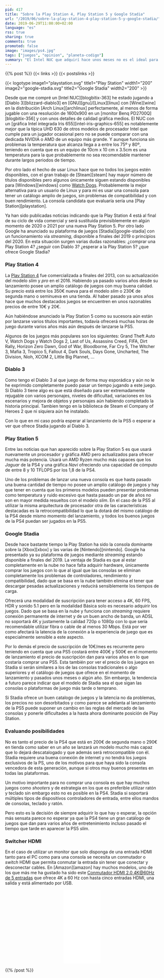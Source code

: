```yaml
---
pid: 417
title: "Sobre la Play Station 4, Play Station 5 y Google Stadia"
url: "/2019/06/sobre-la-play-station-4-play-station-5-y-google-stadia/"
date: 2019-06-29T11:00:00+02:00
language: "es"
rss: true
sharing: true
comments: true
promoted: false
image: "images/ps4.jpg"
tags: ["juegos", "opinion", "planeta-codigo"]
summary: "El Intel NUC que adquirí hace unos meses no es el ideal para jugar sobre todo por su pequeño tamaño y temperaturas, en mi caso como jugador ocasional es suficiente pero unido a que soy usuario de GNU/Linux hace que deba usar Wine o Steam para los juegos con lo que hay algunos juegos que me llaman la atención que no tengo disponibles. La Play Station 4 está ya al final de su ciclo de vida, ya hay noticias de la Play Station 5 y Google Stadia ofrecerá una nueva experiencia de juego ¿comprar una Play Station 4? ¿o seguir con Diablo 3 mientras se lanzan la Play Station 5 o a Stadia?."
---
```


{{% post %}}
{{< links >}}
{{< postslinks >}}

{{< logotype image1="playstation.svg" title1="Play Station" width1="200" image2="google-stadia.svg" title2="Google Stadia" width2="200" >}}

Desde que me compré un [Intel NUC][blogbitix-363] he estado jugando a [Diablo 3][blizzard-diablo3] en [GNU][gnu]/[Linux][linux] con [Wine][wine] en la distribución [Arch Linux][archlinux] perfectamente, al menos de forma jugable con una resolución de 1600x900 en un [monitor Benq PD2700Q][blogbitix-356] y con unos detalles de calidad gráfica medios. El NUC con un [gráfica Intel integrada Iris 655][intel-iris-graphics-655] es notablemente mejor que la típica UHD 630 de otros modelos de procesador Intel que cumple para un jugador ocasional pero no se puede comparar con una dedicada NVIDIA o AMD de un equipo más grande. Y aunque funciona sin problemas la temperatura que alcanza llega a a entre los 75º y 80º, teniendo en cuenta que es un equipo de 10cm x 10 cm x 3.5cm es una temperatura para la que probablemente no sea recomendable mantener durante largos periodos de tiempo.

Por otro lado el hecho de usar Linux hace que no todos los juegos estén disponibles, con el gran trabajo de [Steam][steam] hay mayor número de títulos disponibles pero algunos únicamente siguen estando disponibles para [Windows][windows] como [Watch Dogs](https://store.steampowered.com/app/243470/Watch_Dogs/). Probablemente la mejor alternativa para un usuario de Linux y para mi es usar una consola para tener un catálogo amplio de juegos, sin problemas de compatibilidad y con buen rendimiento. La consola candidata que evaluaría sería una [Play Station][playstation].

Ya han sido publicadas noticias indicando que la Play Station 4 está al final de su ciclo de vida comercial y será sustituida previsiblemente en algún momento de 2020 o 2021 por una nueva Play Station 5. Por otro lado Google ha anunciado su plataforma de juegos [Stadia][google-stadia] con un funcionamiento vía _streaming_, disponible a finales del 2019 o principios del 2020. En esta situación surgen varias dudas razonables: ¿comprar una Play Station 4? ¿seguir con Diablo 3? ¿esperar a la Play Station 5? ¿que ofrece Google Stadia?

### Play Station 4

La [Play Station 4](https://es.wikipedia.org/wiki/PlayStation_4) fue comercializada a finales del 2013, con su actualización del modelo _slim_ y _pro_ en el 2016. Habiendo ya pasado varios años desde su lanzamiento posee un amplio catálogo de juegos con muy buena calidad. Su precio está entre los 350€ nueva para el modelo _slim_ o 230€ de segunda mano o seminueva en una tienda. Al haber pasado ya unos años hace que muchos destacados juegos se encuentren en unos razonables precios de entre 10€ y 20€.

Aún habiéndose anunciado la Play Station 5 como su sucesora aún están por lanzarse varios títulos importantes, todavía ofrecerá muchas horas de juego durante varios años más aún después de lanzarse la PS5.

Algunos de los juegos más populares son los siguientes: Grand Theft Auto V, Watch Dogs y Watch Dogs 2, Last of Us, Assassins Creed, FIFA, Dirt Rally, Horizon Zero Dawn, God of War, Bloodborne, Far Cry 5, The Witcher 3, Mafia 3, Tropico 5, Fallout 4, Dark Souls, Days Gone, Uncharted, The Division, Nioh, XCOM 2, Little Big Plannet, ...

### Diablo 3

Como tengo el Diablo 3 al que juego de forma muy esporádica y aún no le he exprimido completamente puedo pasar un tiempo jugando a este juego. Si Diablo 3 tiene algo es que está diseñado para ser extremadamente rejugable con varios personajes, niveles de dificultad, variaciones en los escenarios y mejora de objetos y personajes aún habiendo completado la historia principal. Tambien tengo en la biblioteca de Steam el Company of Heroes 2 que ni siquiera aún he instalado.

Con lo que en mi caso podría esperar al lanzamiento de la PS5 o esperar a ver que ofrece Stadia jugando al Diablo 3.

### Play Station 5

Entre las noticias que han aparecido sobre la Play Station 5 es que usará nuevamente un procesador y gráfica AMD pero actualizados para ofrecer mucha más potencia. Usará un AMD Ryzen mucho más capaces que los _Jaguar_ de la PS4 y una gráfica _Navi_ ofreciendo una capacidad de cómputo de entre 8 y 10 TFLOPS por los 1,8 de la PS4.

Uno de los problemas de lanzar una nueva consola es que hasta pasado una buena cantidad de tiempo no posee un amplio catálogo de juegos y hay que tener en cuenta que los primeros modelos pueden presentar problemas como temperatura y ruido excesivo que hasta pasado un par de años no son en mayor medida resueltos con el modelo _slim_. En el caso de la PS5 al utilizar la misma arquitectura de procesador otra de las características destacadas es la retrocompatibilidad lo que la dotará del mismo catálogo de la PS4 desde mismo momento del lanzamiento, y todos los buenos juegos de la PS4 puedan ser jugados en la PS5.

### Google Stadia

Desde hace bastante tiempo la Play Station ha sido la consola dominante sobre la [Xbox][xbox] y las varias de [Nintendo][nintendo]. Google ha presentado ya su plataforma de juegos mediante _streaming_ estando disponible a finales del 2019. La ventaja de Stadia es que al estar completamente en la nube no hace falta adquirir hardware, únicamente comprar los juegos con lo que al igual que las consolas se eliminan completamente los problemas de controladores, rendimiento y compatibilidad, dado que se basa en la nube también elimina el tener que descargar pesadas actualizaciones y reducirá sensiblemente los tiempos de carga.

Ofrecerá una modalidad de suscripción para tener acceso a 4K, 60 FPS, HDR y sonido 5.1 pero en la modalidad Básica solo es necesario adquirir los juegos. Dado que se basa en la nube y funciona con _streaming_ requiere conexión permanente de internet y de un buen ancho de banda, un ADSL no soportará 4K y justamente la calidad 720p o 1080p con lo que sería recomendable utilizar fibra o cable de al menos 30 Mbps. Está por ver como afectará la latencia de la conexión a la experiencia de juego que es especialmente sensible a este aspecto.

Por lo demás el precio de suscripción de 10€/mes es recurrente pero teniendo en cuenta que una PS5 costará entre 400€ y 500€ en el momento de lanzamiento el precio de suscripción dan para varios años en lo que costaría comprar una PS5. Esta también por ver el precio de los juegos en Stadia si serán similares a los de las consolas tradicionales o algo superiores y el catálogo de juegos que ofrece en el momento de lanzamiento y pasados unos meses o algún año. Sin embargo, la tendencia a futuro parece indicar que el modelo de Stadia sea el que sigan las consolas o plataformas de juego más tarde o temprano.

Si Stadia ofrece un buen catalogo de juegos y la latencia no da problemas, los precios no son desorbitados y como parece se adelanta al lanzamiento de la PS5 puede suponer un cambio en las reglas del mercado de las consolas y ponerle dificultades a la hasta ahora dominante posición de Play Station.

### Evaluando posibilidades

No es tanto el precio de la PS4 que está en 200€ de segunda mano o 290€ en tienda como saber en un año se lanzará un modelo mucho más capaz que lo dejará descatalogado y que además será retrocompatible con él. Stadia requiere una buena conexión de internet y no tendrá los juegos exclusivos de la PS, uno de los motivos para que haya sido la consola vencedora de esta generación, aunque si otros muy buenos presentes en todas las plataformas.

Un motivo importante para no comprar una consola es que hay muchos juegos como _shooters_ y de estrategia en los que es preferible utilizar ratón y teclado sin embargo esto no es posible en la PS4. Stadia si soportará múltiples tipos de dispositivos controladores de entrada, entre ellos mandos de consolas, teclado y ratón.

Pero esto es la decisión de siempre adquirir lo que hay o esperar, la opción más sensata parece no esperar ya que la PS4 tiene un gran catálogo de juegos que dan para varios años de entretenimiento incluso pasado el tiempo que tarde en aparecer la PS5 _slim_.

### Switcher HDMI

En el caso de utilizar un monitor que solo disponga de una entrada HDMI tanto para el PC como para una consola se necesita un conmutador o _switch_ HDMI que permita conmutar la entrada sin tener que conectar y desconectar cables. En [Amazon][amazon] hay muchos modelos, uno de los que más me ha gustado ha sido este [Conmutador HDMI 2.0 4K@60Hz de 5 entradas](https://amzn.to/2LsewzY) que ofrece 4K a 60 Hz con hasta cinco entradas HDMI, una salida y está alimentado por USB.

<div class="media-amazon" style="text-align: center;">
    <iframe style="width:120px;height:240px;" marginwidth="0" marginheight="0" scrolling="no" frameborder="0" src="//rcm-eu.amazon-adsystem.com/e/cm?lt1=_blank&bc1=000000&IS2=1&bg1=FFFFFF&fc1=000000&lc1=0000FF&t=blobit-21&language=es_ES&o=30&p=8&l=as4&m=amazon&f=ifr&ref=as_ss_li_til&asins=B07MV8BBS2&linkId=f554140ed8a800631481721106f71a23"></iframe>
</div>

{{% /post %}}
